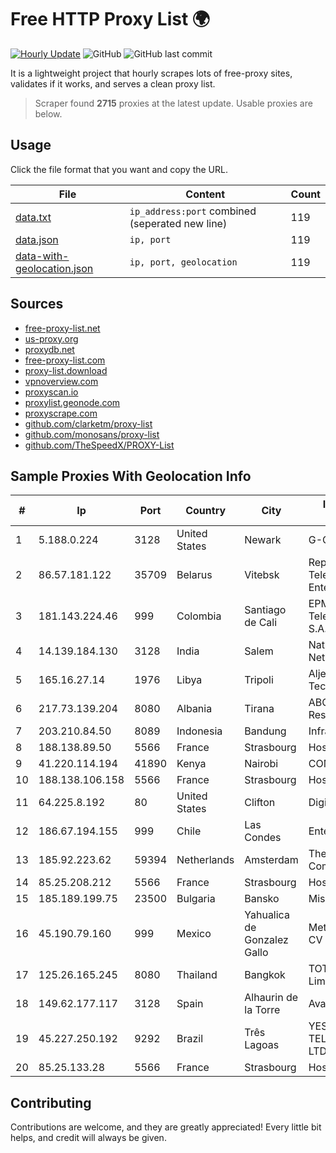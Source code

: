 
# Free HTTP Proxy List 🌍

[![Hourly Update](https://github.com/mertguvencli/http-proxy-list/actions/workflows/main.yml/badge.svg?branch=main)](https://github.com/mertguvencli/http-proxy-list/actions/workflows/main.yml)
![GitHub](https://img.shields.io/github/license/mertguvencli/http-proxy-list)
![GitHub last commit](https://img.shields.io/github/last-commit/mertguvencli/http-proxy-list)

It is a lightweight project that hourly scrapes lots of free-proxy sites, validates if it works, and serves a clean proxy list.


> Scraper found **2715** proxies at the latest update. Usable proxies are below.

## Usage

Click the file format that you want and copy the URL.


|File|Content|Count|
|----|-------|-----|
|[data.txt](https://raw.githubusercontent.com/mertguvencli/http-proxy-list/main/proxy-list/data.txt)|`ip_address:port` combined (seperated new line)|119|
|[data.json](https://raw.githubusercontent.com/mertguvencli/http-proxy-list/main/proxy-list/data.json)|`ip, port`|119|
|[data-with-geolocation.json](https://raw.githubusercontent.com/mertguvencli/http-proxy-list/main/proxy-list/data-with-geolocation.json)|`ip, port, geolocation`|119|

## Sources

* [free-proxy-list.net](https://free-proxy-list.net)
* [us-proxy.org](https://www.us-proxy.org)
* [proxydb.net](http://proxydb.net)
* [free-proxy-list.com](https://free-proxy-list.com/?page=&port=&type%5B%5D=http&type%5B%5D=https&up_time=0&search=Search)
* [proxy-list.download](https://www.proxy-list.download/HTTP)
* [vpnoverview.com](https://vpnoverview.com/privacy/anonymous-browsing/free-proxy-servers)
* [proxyscan.io](https://www.proxyscan.io)
* [proxylist.geonode.com](https://proxylist.geonode.com/api/proxy-list?limit=300&page=1&sort_by=lastChecked&sort_type=desc&protocols=http,https)
* [proxyscrape.com](https://api.proxyscrape.com/v2/?request=displayproxies&protocol=http&timeout=10000&country=all&ssl=all&anonymity=all)
* [github.com/clarketm/proxy-list](https://raw.githubusercontent.com/clarketm/proxy-list/master/proxy-list-raw.txt)
* [github.com/monosans/proxy-list](https://raw.githubusercontent.com/monosans/proxy-list/main/proxies/http.txt)
* [github.com/TheSpeedX/PROXY-List](https://raw.githubusercontent.com/TheSpeedX/PROXY-List/master/http.txt)


## Sample Proxies With Geolocation Info

|#|Ip|Port|Country|City|Internet Service Provider|
|-|--|----|-------|----|-------------------------|
|1|5.188.0.224|3128|United States|Newark|G-Core Labs S.A.|
|2|86.57.181.122|35709|Belarus|Vitebsk|Republican Unitary Telecommunication Enterprise Beltelecom|
|3|181.143.224.46|999|Colombia|Santiago de Cali|EPM Telecomunicaciones S.A. E.S.P.|
|4|14.139.184.130|3128|India|Salem|National Knowledge Network|
|5|165.16.27.14|1976|Libya|Tripoli|Aljeel Aljadeed For Technology|
|6|217.73.139.204|8080|Albania|Tirana|ABCom HFC Residential Network|
|7|203.210.84.50|8089|Indonesia|Bandung|Infrastruktur STARNET|
|8|188.138.89.50|5566|France|Strasbourg|Host Europe GmbH|
|9|41.220.114.194|41890|Kenya|Nairobi|COMMSOL|
|10|188.138.106.158|5566|France|Strasbourg|Host Europe GmbH|
|11|64.225.8.192|80|United States|Clifton|DigitalOcean, LLC|
|12|186.67.194.155|999|Chile|Las Condes|Entel Chile S.A.|
|13|185.92.223.62|59394|Netherlands|Amsterdam|The Constant Company|
|14|85.25.208.212|5566|France|Strasbourg|Host Europe GmbH|
|15|185.189.199.75|23500|Bulgaria|Bansko|Mis70 LTD|
|16|45.190.79.160|999|Mexico|Yahualica de Gonzalez Gallo|Meta Networks SA De CV|
|17|125.26.165.245|8080|Thailand|Bangkok|TOT Public Company Limited|
|18|149.62.177.117|3128|Spain|Alhaurin de la Torre|Avatel Telecom|
|19|45.227.250.192|9292|Brazil|Três Lagoas|YES TELECOM TELECOMUNICAÔÔES LTDA|
|20|85.25.133.28|5566|France|Strasbourg|Host Europe GmbH|



## Contributing

Contributions are welcome, and they are greatly appreciated! Every
little bit helps, and credit will always be given.

